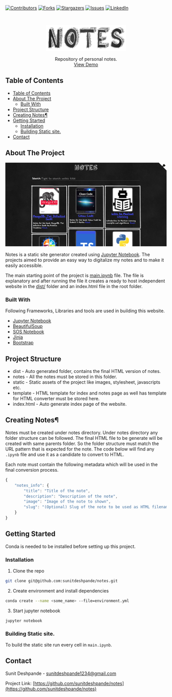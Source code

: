 [![Contributors][contributors-shield]][contributors-url]
[![Forks][forks-shield]][forks-url]
[![Stargazers][stars-shield]][stars-url]
[![Issues][issues-shield]][issues-url]
[![LinkedIn][linkedin-shield]][linkedin-url]


<br />
<p align="center">
    <a href="https://github.com/sunitdeshpande/notes">
    <img src="docs/images/logo.png" alt="Logo" width="250" height="80">
  </a>

  <p align="center">
    Repository of personal notes.
    <br />
    <a href="https://sunitdeshpande.github.io/notes/">View Demo</a>
  </p>
</p>



<!-- TABLE OF CONTENTS -->
## Table of Contents

- [Table of Contents](#table-of-contents)
- [About The Project](#about-the-project)
  - [Built With](#built-with)
- [Project Structure](#project-structure)
- [Creating Notes¶](#creating-notes%c2%b6)
- [Getting Started](#getting-started)
  - [Installation](#installation)
  - [Building Static site.](#building-static-site)
- [Contact](#contact)


<!-- ABOUT THE PROJECT -->
## About The Project

[![Product Name Screen Shot][product-screenshot]](https://sunitdeshpande.github.io/)


Notes is a static site generator created using [Jupyter Notebook](https://jupyter.org/). The projects aimed to provide an easy way to digitalize my notes and to make it easily accessible.

The main starting point of the project is [main.ipynb](make.ipynb) file. The file is explanatory and after running the file it creates a ready to host  independent website in the [dist/](dist) folder and an index.html file in the root folder.


### Built With

Following Frameworks, Libraries and tools are used in building this website.

* [Jupyter Notebook](https://jupyter.org/)
* [BeautifulSoup](https://www.crummy.com/software/BeautifulSoup/bs4/doc/)
* [SOS Notebook](https://vatlab.github.io/sos-docs/)
* [Jinja](https://jinja.palletsprojects.com/en/2.10.x/)
* [Bootstrap](https://getbootstrap.com/)



## Project Structure
- dist - Auto generated folder, contains the final HTML version of notes.
- notes - All the notes must be stored in this folder.
- static - Static assets of the project like images, stylesheet, javascripts etc.
- template - HTML template for index and notes page as well has template for HTML converter must be stored here.
- index.html - Auto generate index page of the website.


## Creating Notes¶

Notes must be created under notes directory. Under notes directory any folder structure can be followed. The final HTML file to be generate will be created with same parents folder. So the folder structure must match the URL pattern that is expected for the note. The code below will find any `.ipynb` file and use it as a candidate to convert to HTML.

Each note must contain the following metadata which will be used in the final conversion process.

```js
{
    "notes_info": {
        "title": "Title of the note",
        "description": "Description of the note",
        "image": "Image of the note to shown",
        "slug": "(Optional) Slug of the note to be used as HTML filename"
    }
}
```


<!-- GETTING STARTED -->
## Getting Started

Conda is needed to be installed before setting up this project.

### Installation

1. Clone the repo
```sh
git clone git@github.com:sunitdeshpande/notes.git
```
2. Create environment and install dependencies
```sh
conda create --name <some_name> --file=environment.yml
```
3. Start jupyter notebook
```JS
jupyter notebook
```

### Building Static site.

To build the static site run every cell in `main.ipynb`.

<!-- CONTACT -->
## Contact

Sunit Deshpande  - sunitdeshpande1234@gmail.com

Project Link: [https://github.com/sunitdeshpande/notes](https://github.com/sunitdeshpande/notes)


<!-- MARKDOWN LINKS & IMAGES -->
[contributors-shield]: https://img.shields.io/github/contributors/sunitdeshpande/notes.svg?style=flat-square
[contributors-url]: https://github.com/sunitdeshpande/notes/graphs/contributors
[forks-shield]: https://img.shields.io/github/forks/sunitdeshpande/notes.svg?style=flat-square
[forks-url]: https://github.com/sunitdeshpande/notes/network/members
[stars-shield]: https://img.shields.io/github/stars/sunitdeshpande/notes.svg?style=flat-square
[stars-url]: https://github.com/sunitdeshpande/notes/stargazers
[issues-shield]: https://img.shields.io/github/issues/sunitdeshpande/notes.svg?style=flat-square
[issues-url]: https://github.com/sunitdeshpande/notes/issues
[linkedin-shield]: https://img.shields.io/badge/-LinkedIn-black.svg?style=flat-square&logo=linkedin&colorB=555
[linkedin-url]: https://www.linkedin.com/in/sunitdeshpande/
[product-screenshot]: docs/images/screenshot_landing_page.png
